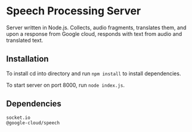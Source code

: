# Speech Processing Server

Server written in Node.js. Collects, audio fragments, translates them, and upon a response from Google cloud, responds with text from audio and translated text.

## Installation

To install cd into directory and run `npm install` to install dependencies.

To start server on port 8000, run `node index.js`.


## Dependencies
    socket.io
    @google-cloud/speech